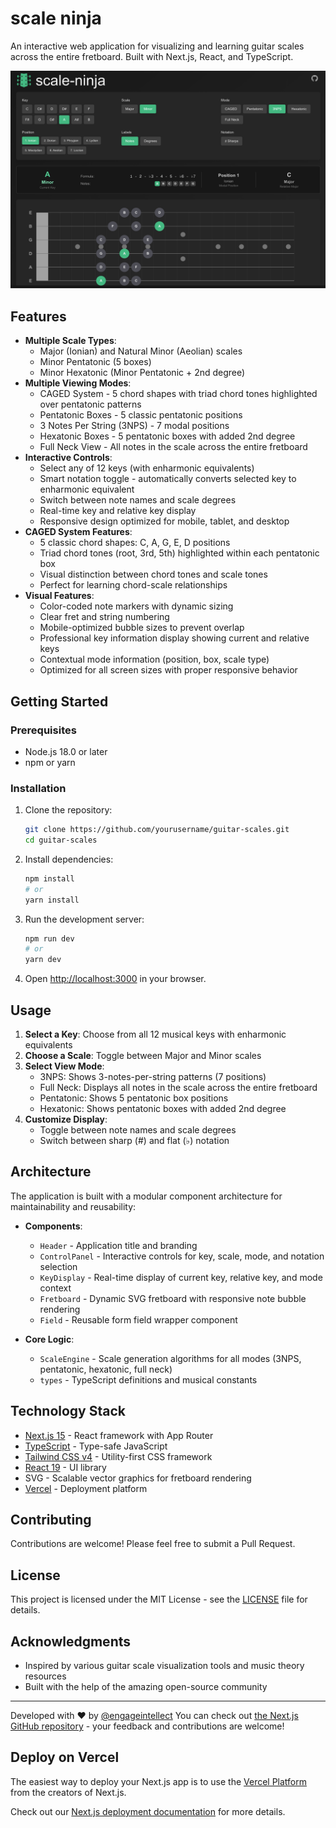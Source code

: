 # scale ninja

An interactive web application for visualizing and learning guitar scales across the entire fretboard. Built with Next.js, React, and TypeScript.

![Guitar Scale Explorer Screenshot](public/screenshot.png)

## Features

- **Multiple Scale Types**:
  - Major (Ionian) and Natural Minor (Aeolian) scales
  - Minor Pentatonic (5 boxes)
  - Minor Hexatonic (Minor Pentatonic + 2nd degree)
- **Multiple Viewing Modes**:
  - CAGED System - 5 chord shapes with triad chord tones highlighted over pentatonic patterns
  - Pentatonic Boxes - 5 classic pentatonic positions
  - 3 Notes Per String (3NPS) - 7 modal positions
  - Hexatonic Boxes - 5 pentatonic boxes with added 2nd degree
  - Full Neck View - All notes in the scale across the entire fretboard
- **Interactive Controls**:
  - Select any of 12 keys (with enharmonic equivalents)
  - Smart notation toggle - automatically converts selected key to enharmonic equivalent
  - Switch between note names and scale degrees
  - Real-time key and relative key display
  - Responsive design optimized for mobile, tablet, and desktop
- **CAGED System Features**:
  - 5 classic chord shapes: C, A, G, E, D positions
  - Triad chord tones (root, 3rd, 5th) highlighted within each pentatonic box
  - Visual distinction between chord tones and scale tones
  - Perfect for learning chord-scale relationships
- **Visual Features**:
  - Color-coded note markers with dynamic sizing
  - Clear fret and string numbering
  - Mobile-optimized bubble sizes to prevent overlap
  - Professional key information display showing current and relative keys
  - Contextual mode information (position, box, scale type)
  - Optimized for all screen sizes with proper responsive behavior

## Getting Started

### Prerequisites

- Node.js 18.0 or later
- npm or yarn

### Installation

1. Clone the repository:

   ```bash
   git clone https://github.com/yourusername/guitar-scales.git
   cd guitar-scales
   ```

2. Install dependencies:

   ```bash
   npm install
   # or
   yarn install
   ```

3. Run the development server:

   ```bash
   npm run dev
   # or
   yarn dev
   ```

4. Open [http://localhost:3000](http://localhost:3000) in your browser.

## Usage

1. **Select a Key**: Choose from all 12 musical keys with enharmonic equivalents
2. **Choose a Scale**: Toggle between Major and Minor scales
3. **Select View Mode**:
   - 3NPS: Shows 3-notes-per-string patterns (7 positions)
   - Full Neck: Displays all notes in the scale across the entire fretboard
   - Pentatonic: Shows 5 pentatonic box positions
   - Hexatonic: Shows pentatonic boxes with added 2nd degree
4. **Customize Display**:
   - Toggle between note names and scale degrees
   - Switch between sharp (#) and flat (♭) notation

## Architecture

The application is built with a modular component architecture for maintainability and reusability:

- **Components**:
  - `Header` - Application title and branding
  - `ControlPanel` - Interactive controls for key, scale, mode, and notation selection
  - `KeyDisplay` - Real-time display of current key, relative key, and mode context
  - `Fretboard` - Dynamic SVG fretboard with responsive note bubble rendering
  - `Field` - Reusable form field wrapper component

- **Core Logic**:
  - `ScaleEngine` - Scale generation algorithms for all modes (3NPS, pentatonic, hexatonic, full neck)
  - `types` - TypeScript definitions and musical constants

## Technology Stack

- [Next.js 15](https://nextjs.org/) - React framework with App Router
- [TypeScript](https://www.typescriptlang.org/) - Type-safe JavaScript
- [Tailwind CSS v4](https://tailwindcss.com/) - Utility-first CSS framework
- [React 19](https://reactjs.org/) - UI library
- SVG - Scalable vector graphics for fretboard rendering
- [Vercel](https://vercel.com/) - Deployment platform

## Contributing

Contributions are welcome! Please feel free to submit a Pull Request.

## License

This project is licensed under the MIT License - see the [LICENSE](LICENSE) file for details.

## Acknowledgments

- Inspired by various guitar scale visualization tools and music theory resources
- Built with the help of the amazing open-source community

---

Developed with ❤️ by [@engageintellect](https://github.com/engageintellect)
You can check out [the Next.js GitHub repository](https://github.com/vercel/next.js) - your feedback and contributions are welcome!

## Deploy on Vercel

The easiest way to deploy your Next.js app is to use the [Vercel Platform](https://vercel.com/new?utm_medium=default-template&filter=next.js&utm_source=create-next-app&utm_campaign=create-next-app-readme) from the creators of Next.js.

Check out our [Next.js deployment documentation](https://nextjs.org/docs/app/building-your-application/deploying) for more details.
